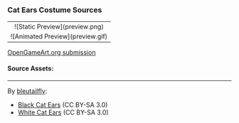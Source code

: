 ### Cat Ears Costume Sources

<table style="border: 0px;">
  <tr style="border: 0px;">
    <td style="border: 0px; vertical-align: top; text-align: center;">
      ![Static Preview](preview.png)
    </td>
    </tr>
    <tr style="border: 0px;">
    <td style="border: 0px; vertical-align: top; text-align: center;">
      ![Animated Preview](preview.gif)
    </td>
  </tr>
</table>


[OpenGameArt.org submission](https://opengameart.org/node/88413)

#### Source Assets:
---

By [bleutailfly](https://stendhalgame.org/character/bleutailfly.html):
- [Black Cat Ears](https://postimg.cc/K8nmqDsb) (CC BY-SA 3.0)
- [White Cat Ears](https://postimg.cc/HxLHLDWW) (CC BY-SA 3.0)
